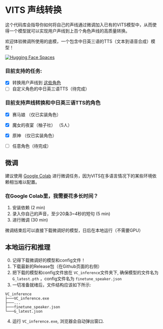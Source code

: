 # VITS 声线转换
这个代码库会指导你如何将自己的声线通过微调加入已有的VITS模型中，从而使得一个模型就可以实现用户声线到上百个角色声线的高质量转换。  

欢迎体验微调所使用的底模，一个包含中日英三语的TTS（文本到语音合成）模型！ 

[![Hugging Face Spaces](https://img.shields.io/badge/%F0%9F%A4%97%20Hugging%20Face-Spaces-blue)](https://huggingface.co/spaces/Plachta/VITS-Umamusume-voice-synthesizer)

### 目前支持的任务:
- [x] 转换用户声线到 [这些角色](https://github.com/SongtingLiu/VITS_voice_conversion/blob/main/configs/finetune_speaker.json)
- [ ] 自定义角色的中日英三语TTS（待完成）

### 目前支持声线转换和中日英三语TTS的角色
- [x] 赛马娘 （仅已实装角色）
- [x] 魔女的夜宴（柚子社） （5人）
- [x] 原神 （仅已实装角色）
- [ ] 任意角色（待完成）




## 微调
建议使用 [Google Colab](https://colab.research.google.com/drive/1omMhfYKrAAQ7a6zOCsyqpla-wU-QyfZn?usp=sharing)
进行微调任务，因为VITS在多语言情况下的某些环境依赖相当难以配置。
### 在Google Colab里，我需要花多长时间？
1. 安装依赖 (2 min)
2. 录入你自己的声音，至少20条3~4秒的短句 (5 min)
3. 进行微调 (30 min)  

微调结束后可以直接下载微调好的模型，日后在本地运行（不需要GPU）

## 本地运行和推理
0. 记得下载微调好的模型和config文件！
1. 下载最新的Release包（在Github页面的右侧）
2. 把下载的模型和config文件放在 `VC_inference`文件夹下, 确保模型的文件名为 `G_latest.pth` ，config文件名为 `finetune_speaker.json`
3. 一切准备就绪后，文件结构应该如下所示:
```shell
VC_inference
├───VC_inference.exe
├───...
├───finetune_speaker.json
└───G_latest.json
```
4. 运行 `VC_inference.exe`, 浏览器会自动弹出窗口.

